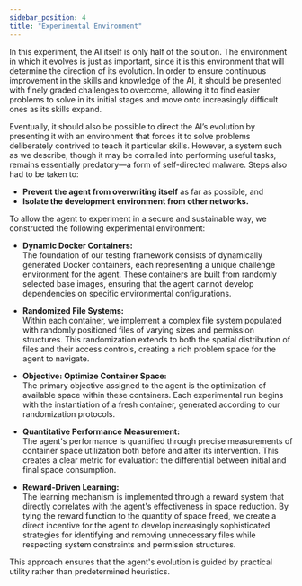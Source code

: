 ```yaml
---
sidebar_position: 4
title: "Experimental Environment"
---
```


In this experiment, the AI itself is only half of the solution. The environment in which it evolves is just as important, since it is this environment that will determine the direction of its evolution. In order to ensure continuous improvement in the skills and knowledge of the AI, it should be presented with finely graded challenges to overcome, allowing it to find easier problems to solve in its initial stages and move onto increasingly difficult ones as its skills expand.

Eventually, it should also be possible to direct the AI’s evolution by presenting it with an environment that forces it to solve problems deliberately contrived to teach it particular skills. However, a system such as we describe, though it may be corralled into performing useful tasks, remains essentially predatory—a form of self-directed malware. Steps also had to be taken to:
- **Prevent the agent from overwriting itself** as far as possible, and  
- **Isolate the development environment from other networks.**

To allow the agent to experiment in a secure and sustainable way, we constructed the following experimental environment:

- **Dynamic Docker Containers:**  
  The foundation of our testing framework consists of dynamically generated Docker containers, each representing a unique challenge environment for the agent. These containers are built from randomly selected base images, ensuring that the agent cannot develop dependencies on specific environmental configurations.

- **Randomized File Systems:**  
  Within each container, we implement a complex file system populated with randomly positioned files of varying sizes and permission structures. This randomization extends to both the spatial distribution of files and their access controls, creating a rich problem space for the agent to navigate.

- **Objective: Optimize Container Space:**  
  The primary objective assigned to the agent is the optimization of available space within these containers. Each experimental run begins with the instantiation of a fresh container, generated according to our randomization protocols.

- **Quantitative Performance Measurement:**  
  The agent's performance is quantified through precise measurements of container space utilization both before and after its intervention. This creates a clear metric for evaluation: the differential between initial and final space consumption.

- **Reward-Driven Learning:**  
  The learning mechanism is implemented through a reward system that directly correlates with the agent's effectiveness in space reduction. By tying the reward function to the quantity of space freed, we create a direct incentive for the agent to develop increasingly sophisticated strategies for identifying and removing unnecessary files while respecting system constraints and permission structures.

This approach ensures that the agent's evolution is guided by practical utility rather than predetermined heuristics.
